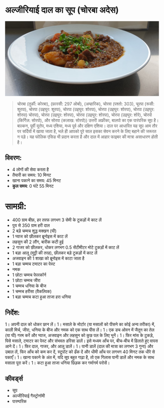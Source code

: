 # अल्जीरियाई दाल का सूप (चोरबा अदेस)

![अल्जीरियाई दाल का सूप](https://github.com/anamorph/recettes/blob/main/photos/fr-soupe-aux-lentilles-algerienne-01.jpg?raw=true)

> चोरबा (तुर्की: कोरबा), (फ़ारसी: 297 ओर्बा), (अम्हारिक), चोरवा (पश्तो: 303), चूरपा (रूसी: शूरपा), चोरपा (उइघुर: शूरपा), चोरपा (उइघुर: शोरपा), चोरपा (उइघुर: शोरपा), चोरपा (उइघुर: शोरपा) चोरपा), चोरपा (उइघुर: शोरपा), चोरपा (उइघुर: शोरपा), चोरपा (उइघुर: शोरे), चोरपो (किर्गिज़: सोरपो), और सोरपा (कज़ाख: सोरपो)) उत्तरी अफ्रीका, बालपो का एक पारंपरिक सूप है। बाल्कन, पूर्वी यूरोप, मध्य एशिया, मध्य पूर्व और दक्षिण एशिया। दाल पर आधारित यह सूप आम तौर पर सर्दियों में खाया जाता है, भले ही आपको पूरे साल इसका सेवन करने के लिए बहाने की जरूरत न पड़े। यह फोलिक एसिड भी प्रदान करता है और दाल में आहार फाइबर की मात्रा असाधारण होती है।

## विवरण:
* 4 लोगों की सेवा करता है
* तैयारी का समय: 10 मिनट
* खाना पकाने का समय: 45 मिनट
* **कुल समय**: 0 घंटे 55 मिनट

# सामग्री:
* 400 ग्राम बीफ़, हर तरफ लगभग 3 सेमी के टुकड़ों में काट लें
* पुय से 350 ग्राम हरी दाल
* 2 बड़े चम्मच शुद्ध मक्खन (घी)
* 1 प्याज को छीलकर ब्रूनोइस में काट लें
* लहसुन की 2 लौंग, बारीक कटी हुई
* 2 गाजर को छीलकर, धोकर लगभग 0.5 सेंटीमीटर मोटे टुकड़ों में काट लें
* 1 बड़ा आलू (मुट्ठी की तरह), छीलकर बड़े टुकड़ों में काट लें
* अजवाइन की 1 शाखा को ब्रूनोइस में काटा जाता है
* 1 बड़ा चम्मच टमाटर का पेस्ट
* नमक
* 1 छोटा चम्मच पेपरकॉर्न
* 1 छोटा चम्मच जीरा
* 1 चम्मच धनिया के बीज
* 1 चम्मच हरीसा (वैकल्पिक)
* 1 बड़ा चम्मच कटा हुआ ताजा हरा धनिया

## निर्देश:
1। अपनी दाल को धोकर छान लें।
1। मसाले के मोर्टार (या मसालों को पीसने का कोई अन्य तरीका) में, काली मिर्च, जीरा, धनिया के बीज और नमक को एक साथ पीस लें।
1। एक डच ओवन में जैतून का तेल (या घी) गरम करें और प्याज, अजवाइन और लहसुन को कुछ पल के लिए भूनें।
1। फिर मांस के टुकड़े, पिसे मसाले, टमाटर का पेस्ट और संभवतः हरिसा डालें। इसे मध्यम आँच पर, बीच-बीच में हिलाते हुए वापस आने दें।
1। फिर दाल, गाजर, और आलू डालें।
1। पानी डालें (दाल की मात्रा का लगभग 3 गुना) और उबाल लें, फिर आँच को कम कर दें, स्टूपॉट को ढँक दें और धीमी आँच पर लगभग 40 मिनट तक धीरे से पकाएँ।
1। खाना पकाने के अंत में, यदि सूप बहुत गाढ़ा है, तो एक गिलास पानी डालें और नमक के साथ मसाला पूरा करें।
1। कटा हुआ ताजा धनिया छिड़क कर गर्मागर्म परोसें।

## कीवर्ड्स
* सूप
* अल्जीरियाई गैस्ट्रोनॉमी
* पारम्परिक